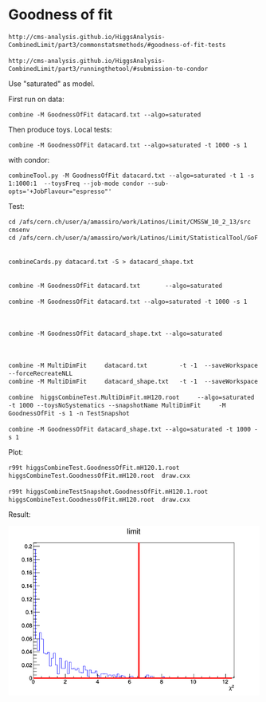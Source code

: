Goodness of fit
====

    http://cms-analysis.github.io/HiggsAnalysis-CombinedLimit/part3/commonstatsmethods/#goodness-of-fit-tests
    
    http://cms-analysis.github.io/HiggsAnalysis-CombinedLimit/part3/runningthetool/#submission-to-condor

    
Use "saturated" as model.

First run on data:

    combine -M GoodnessOfFit datacard.txt --algo=saturated

Then produce toys.
Local tests:
    
    combine -M GoodnessOfFit datacard.txt --algo=saturated -t 1000 -s 1
    
with condor:

    combineTool.py -M GoodnessOfFit datacard.txt --algo=saturated -t 1 -s 1:1000:1  --toysFreq --job-mode condor --sub-opts='+JobFlavour="espresso"'
    
    

    
    
Test:

    cd /afs/cern.ch/user/a/amassiro/work/Latinos/Limit/CMSSW_10_2_13/src
    cmsenv
    cd /afs/cern.ch/user/a/amassiro/work/Latinos/Limit/StatisticalTool/GoF
    

    combineCards.py datacard.txt -S > datacard_shape.txt

        
    combine -M GoodnessOfFit datacard.txt       --algo=saturated
    
    combine -M GoodnessOfFit datacard.txt --algo=saturated -t 1000 -s 1
    
    
    
    combine -M GoodnessOfFit datacard_shape.txt --algo=saturated

    
    
    combine -M MultiDimFit     datacard.txt         -t -1  --saveWorkspace     --forceRecreateNLL
    combine -M MultiDimFit     datacard_shape.txt   -t -1  --saveWorkspace
    
    combine  higgsCombineTest.MultiDimFit.mH120.root     --algo=saturated -t 1000 --toysNoSystematics --snapshotName MultiDimFit     -M GoodnessOfFit -s 1 -n TestSnapshot
    
    combine -M GoodnessOfFit datacard_shape.txt --algo=saturated -t 1000 -s 1
    
    
    
    
Plot:
    
    r99t higgsCombineTest.GoodnessOfFit.mH120.1.root  higgsCombineTest.GoodnessOfFit.mH120.root  draw.cxx
    
    r99t higgsCombineTestSnapshot.GoodnessOfFit.mH120.1.root  higgsCombineTest.GoodnessOfFit.mH120.root  draw.cxx

    
Result:

![chi2](c1.png)
